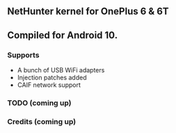 ## NetHunter kernel for OnePlus 6 & 6T
## Compiled for Android 10.

### Supports
* A bunch of USB WiFi adapters
* Injection patches added
* CAIF network support

### TODO (coming up)

### Credits (coming up)

